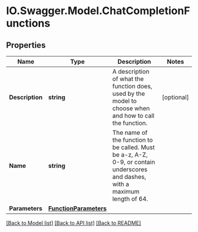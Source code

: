 # IO.Swagger.Model.ChatCompletionFunctions
## Properties

Name | Type | Description | Notes
------------ | ------------- | ------------- | -------------
**Description** | **string** | A description of what the function does, used by the model to choose when and how to call the function. | [optional] 
**Name** | **string** | The name of the function to be called. Must be a-z, A-Z, 0-9, or contain underscores and dashes, with a maximum length of 64. | 
**Parameters** | [**FunctionParameters**](FunctionParameters.md) |  | 

[[Back to Model list]](../README.md#documentation-for-models) [[Back to API list]](../README.md#documentation-for-api-endpoints) [[Back to README]](../README.md)

